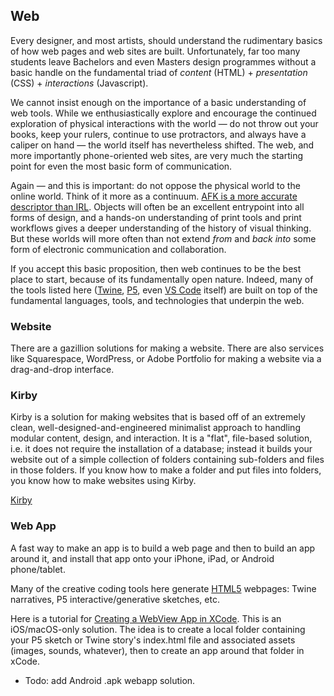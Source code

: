 ## Web
Every designer, and most artists, should understand the rudimentary basics of how web pages and web sites are built. Unfortunately, far too many students leave Bachelors and even Masters design programmes without a basic handle on the fundamental triad of *content* (HTML) + *presentation* (CSS) + *interactions* (Javascript).

We cannot insist enough on the importance of a basic understanding of web tools. While we enthusiastically explore and encourage the continued exploration of physical interactions with the world — do not throw out your books, keep your rulers, continue to use protractors, and always have a caliper on hand — the world itself has nevertheless shifted. The web, and more importantly phone-oriented web sites, are very much the starting point for even the most basic form of communication.

Again — and this is important: do not oppose the physical world to the online world. Think of it more as a continuum. [AFK is a more accurate descriptor than IRL](https://www.youtube.com/watch?v=KCAGb7oSwDs). Objects will often be an excellent entrypoint into all forms of design, and a hands-on understanding of print tools and print workflows gives a deeper understanding of the history of visual thinking. But these worlds will more often than not extend *from* and *back into* some form of electronic communication and collaboration.

If you accept this basic proposition, then web continues to be the best place to start, because of its fundamentally open nature. Indeed, many of the tools listed here ([Twine](0_writing), [P5](3_code), even [VS Code](3_code) itself) are built on top of the fundamental languages, tools, and technologies that underpin the web.

### Website
There are a gazillion solutions for making a website. There are also services like Squarespace, WordPress, or Adobe Portfolio for making a website via a drag-and-drop interface.

### Kirby
Kirby is a solution for making websites that is based off of an extremely clean, well-designed-and-engineered minimalist approach to handling modular content, design, and interaction. It is a "flat", file-based solution, i.e. it does not require the installation of a database; instead it builds your website out of a simple collection of folders containing sub-folders and files in those folders. If you know how to make a folder and put files into folders, you know how to make websites using Kirby.

[Kirby](https://getkirby.com)

### Web App
A fast way to make an app is to build a web page and then to build an app around it, and install that app onto your iPhone, iPad, or Android phone/tablet.

Many of the creative coding tools here generate [HTML5](https://fr.wikipedia.org/wiki/HTML5) webpages: Twine narratives, P5 interactive/generative sketches, etc. 

Here is a tutorial for [Creating a WebView App in XCode](https://www.youtube.com/watch?v=zm9g7hPESz8). This is an iOS/macOS-only solution. The idea is to create a local folder containing your P5 sketch or Twine story's index.html file and associated assets (images, sounds, whatever), then to create an app around that folder in xCode.

- Todo: add Android .apk webapp solution.